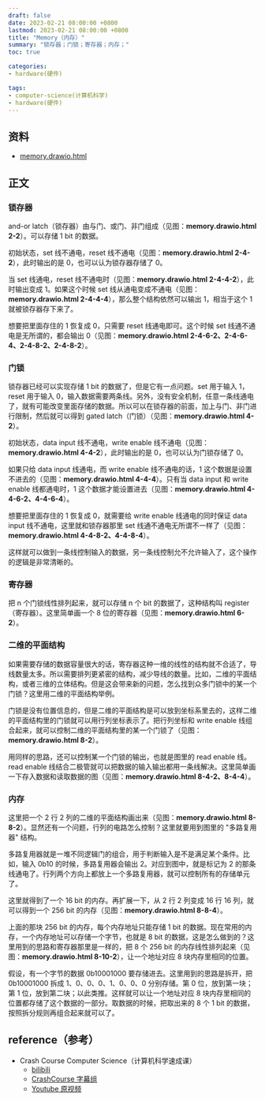 ```yaml
---
draft: false
date: 2023-02-21 08:00:00 +0800
lastmod: 2023-02-21 08:00:00 +0800
title: "Memory（内存）"
summary: "锁存器；门锁；寄存器；内存；"
toc: true

categories:
- hardware(硬件)

tags:
- computer-science(计算机科学)
- hardware(硬件)
---
```


## 资料

- <a href="/drawio/computer-science/hardware/memory.drawio.html">memory.drawio.html</a>

## 正文

### 锁存器

and-or latch（锁存器）由与门、或门、非门组成（见图：**memory.drawio.html 2-2**）。可以存储 1 bit 的数据。

初始状态，set 线不通电，reset 线不通电（见图：**memory.drawio.html 2-4-2**），此时输出的是 0，也可以认为锁存器存储了 0。

当 set 线通电，reset 线不通电时（见图：**memory.drawio.html 2-4-4-2**），此时输出变成 1。如果这个时候 set 线从通电变成不通电（见图：**memory.drawio.html 2-4-4-4**），那么整个结构依然可以输出 1，相当于这个 1 就被锁存器存下来了。

想要把里面存住的 1 恢复成 0，只需要 reset 线通电即可。这个时候 set 线通不通电是无所谓的，都会输出 0（见图：**memory.drawio.html 2-4-6-2、2-4-6-4、2-4-8-2、2-4-8-2**）。

### 门锁

锁存器已经可以实现存储 1 bit 的数据了，但是它有一点问题。set 用于输入 1，reset 用于输入 0，输入数据需要两条线。另外，没有安全机制，任意一条线通电了，就有可能改变里面存储的数据。所以可以在锁存器的前面，加上与门、非门进行限制，然后就可以得到 gated latch（门锁）（见图：**memory.drawio.html 4-2**）。

初始状态，data input 线不通电，write enable 线不通电（见图：**memory.drawio.html 4-4-2**），此时输出的是 0，也可以认为门锁存储了 0。

如果只给 data input 线通电，而 write enable 线不通电的话，1 这个数据是设置不进去的（见图：**memory.drawio.html 4-4-4**）。只有当 data input 和 write enable 线都通电时，1 这个数据才能设置进去（见图：**memory.drawio.html 4-4-6-2、4-4-6-4**）。

想要把里面存住的 1 恢复成 0，就需要给 write enable 线通电的同时保证 data input 线不通电，这里就和锁存器那里 set 线通不通电无所谓不一样了（见图：**memory.drawio.html 4-4-8-2、4-4-8-4**）。

这样就可以做到一条线控制输入的数据，另一条线控制允不允许输入了，这个操作的逻辑是非常清晰的。

### 寄存器

把 n 个门锁线性排列起来，就可以存储 n 个 bit 的数据了，这种结构叫 register（寄存器）。这里简单画一个 8 位的寄存器（见图：**memory.drawio.html 6-2**）。

### 二维的平面结构

如果需要存储的数据容量很大的话，寄存器这种一维的线性的结构就不合适了，导线数量太多。所以需要排列更紧密的结构，减少导线的数量。比如，二维的平面结构，或者三维的立体结构。但是这会带来新的问题，怎么找到众多门锁中的某一个门锁？这里用二维的平面结构举例。

门锁是没有位置信息的，但是二维的平面结构是可以放到坐标系里去的，这样二维的平面结构里的门锁就可以用行列坐标表示了。把行列坐标和 write enable 线组合起来，就可以控制二维的平面结构里的某一个门锁了（见图：**memory.drawio.html 8-2**）。

用同样的思路，还可以控制某一个门锁的输出，也就是图里的 read enable 线。read enable 线结合二极管就可以把数据的输入输出都用一条线解决。这里简单画一下存入数据和读取数据的图（见图：**memory.drawio.html 8-4-2、8-4-4**）。

### 内存

这里把一个 2 行 2 列的二维的平面结构画出来（见图：**memory.drawio.html 8-8-2**）。显然还有一个问题，行列的电路怎么控制？这里就要用到图里的 "多路复用器" 结构。

多路复用器就是一堆不同逻辑门的组合，用于判断输入是不是满足某个条件。比如，输入 0b10 的时候，多路复用器会输出 2。对应到图中，就是标记为 2 的那条线通电了。行列两个方向上都放上一个多路复用器，就可以控制所有的存储单元了。

这里就得到了一个 16 bit 的内存。再扩展一下，从 2 行 2 列变成 16 行 16 列，就可以得到一个 256 bit 的内存（见图：**memory.drawio.html 8-8-4**）。

上面的那块 256 bit 的内存，每个内存地址只能存储 1 bit 的数据。现在常用的内存，一个内存地址可以存储一个字节，也就是 8 bit 的数据，这是怎么做到的？这里用到的思路和寄存器那里是一样的，把 8 个 256 bit 的内存线性排列起来（见图：**memory.drawio.html 8-10-2**），让一个地址对应 8 块内存里相同的位置。

假设，有一个字节的数据 0b10001000 要存储进去。这里用到的思路是拆开，把 0b10001000 拆成 1、0、0、0、1、0、0、0 分别存储。第 0 位，放到第一块；第 1 位，放到第二块；以此类推。这样就可以让一个地址对应 8 块内存里相同的位置都存储了这个数据的一部分。取数据的时候，把取出来的 8 个 1 bit 的数据，按照拆分规则再组合起来就可以了。

## reference（参考）

- Crash Course Computer Science（计算机科学速成课）
  - [bilibili](https://www.bilibili.com/video/BV1EW411u7th)
  - [CrashCourse 字幕组](https://github.com/1c7/crash-course-computer-science-chinese)
  - [Youtube 原视频](https://www.youtube.com/playlist?list=PL8dPuuaLjXtNlUrzyH5r6jN9ulI)
